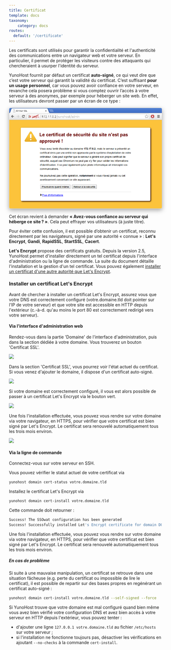 ```yaml
---
title: Certificat
template: docs
taxonomy:
    category: docs
routes:
  default: '/certificate'
---
```


Les certificats sont utilisés pour garantir la confidentialité et l'authenticité des communications entre un navigateur web et votre serveur. En particulier, il permet de protéger les visiteurs contre des attaquants qui chercheraient à usurper l'identité du serveur.

YunoHost fournit par défaut un certificat **auto-signé**, ce qui veut dire que c’est votre serveur qui garantit la validité du certificat. C’est suffisant **pour un usage personnel**, car vous pouvez avoir confiance en votre serveur, en revanche cela posera problème si vous comptez ouvrir l’accès à votre serveur à des anonymes, par exemple pour héberger un site web.
En effet, les utilisateurs devront passer par un écran de ce type :

<img src="/images/postinstall_error.png" style="max-width:100%;border-radius: 5px;border: 1px solid rgba(0,0,0,0.15);box-shadow: 0 5px 15px rgba(0,0,0,0.35);">

Cet écran revient à demander **« Avez-vous confiance au serveur qui héberge ce site ? »**.
Cela peut effrayer vos utilisateurs (à juste titre).

Pour éviter cette confusion, il est possible d’obtenir un certificat, reconnu directement par les navigateurs, signé par une autorité « connue » : **Let's Encrypt**, **Gandi**, **RapidSSL**, **StartSSL**, **Cacert**.

**Let's Encrypt** propose des certificats gratuits. Depuis la version 2.5, YunoHost permet d'installer directement un tel certificat depuis l'interface d'administration ou la ligne de commande. La suite du document détaille l'installation et la gestion d'un tel certificat. Vous pouvez également [installer un certificat d'une autre autorité que Let's Encrypt](/certificate_custom).

### Installer un certificat Let's Encrypt

Avant de chercher à installer un certificat Let's Encrypt, assurez vous que
votre DNS est correctement configuré (votre.domaine.tld doit pointer sur l'IP
de votre serveur) et que votre site est accessible en HTTP depuis l'extérieur
(c.-à-d. qu'au moins le port 80 est correctement redirigé vers votre serveur).

#### Via l'interface d'administration web

Rendez-vous dans la partie 'Domaine' de l'interface d'administration, puis dans
la section dédiée à votre domaine. Vous trouverez un bouton 'Certificat SSL'.

![](image://domain-certificate-button-fr.png)

Dans la section 'Certificat SSL', vous pourrez voir l'état actuel du certificat.
Si vous venez d'ajouter le domaine, il dispose d'un certificat auto-signé.

![](image://certificate-before-LE-fr.png)

Si votre domaine est correctement configuré, il vous est alors possible de
passer à un certificat Let's Encrypt via le bouton vert.

![](image://certificate-after-LE-fr.png)

Une fois l'installation effectuée, vous pouvez vous rendre sur votre domaine
via votre navigateur, en HTTPS, pour vérifier que votre certificat est bien
signé par Let's Encrypt. Le certificat sera renouvelé automatiquement tous les
trois mois environ.

![](image://certificate-signed-by-LE.png)

#### Via la ligne de commande

Connectez-vous sur votre serveur en SSH.

Vous pouvez vérifier le statut actuel de votre certificat via

```bash
yunohost domain cert-status votre.domaine.tld
```

Installez le certificat Let's Encrypt via

```bash
yunohost domain cert-install votre.domaine.tld
```

Cette commande doit retourner :

```bash
Success! The SSOwat configuration has been generated
Success! Successfully installed Let's Encrypt certificate for domain DOMAIN.TLD!
```

Une fois l'installation effectuée, vous pouvez vous rendre sur votre domaine
via votre navigateur, en HTTPS, pour vérifier que votre certificat est bien
signé par Let's Encrypt. Le certificat sera renouvelé automatiquement tous les
trois mois environ.

##### En cas de problème

Si suite à une mauvaise manipulation, un certificat se retrouve dans une
situation fâcheuse (e.g. perte du certificat ou impossible de lire le
certificat), il est possible de repartir sur des bases propres en regénérant un
certificat auto-signé :

```bash
yunohost domain cert-install votre.domaine.tld --self-signed --force
```

Si YunoHost trouve que votre domaine est mal configuré quand bien même vous
avez bien vérifié votre configuration DNS et avez bien accès à votre serveur en
HTTP depuis l'extérieur, vous pouvez tenter :

- d'ajouter une ligne `127.0.0.1 votre.domaine.tld` au fichier `/etc/hosts` sur votre serveur ;
- si l'installation ne fonctionne toujours pas, désactiver les vérifications en ajoutant `--no-checks` à la commande `cert-install`.


